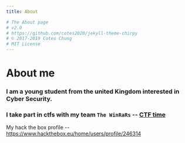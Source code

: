 ```yaml
---
title: About

# The About page
# v2.0
# https://github.com/cotes2020/jekyll-theme-chirpy
# © 2017-2019 Cotes Chung
# MIT License
---
```


# About me

### I am a young student from the united Kingdom interested in Cyber Security.

### I take part in ctfs with my team `The WinRaRs` -- [CTF time](https://ctftime.org/team/113086)


My hack the box profile -- https://www.hackthebox.eu/home/users/profile/246314
